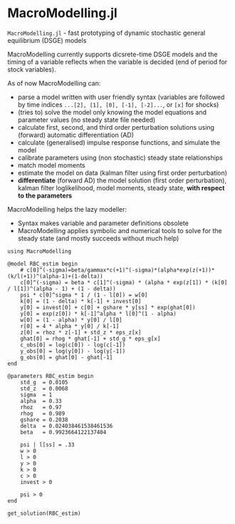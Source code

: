 # MacroModelling.jl

`MacroModelling.jl` - fast prototyping of dynamic stochastic general equilibrium (DSGE) models

MacroModelling currently supports dicsrete-time DSGE models and the timing of a variable reflects when the variable is decided (end of period for stock variables).

As of now MacroModelling can:
- parse a model written with user friendly syntax (variables are followed by time indices `...[2], [1], [0], [-1], [-2]...`, or `[x]` for shocks)
- (tries to) solve the model only knowing the model equations and parameter values (no steady state file needed)
- calculate first, second, and third order perturbation solutions using (forward) automatic differentiation (AD)
- calculate (generalised) impulse response functions, and simulate the model
- calibrate parameters using (non stochastic) steady state relationships
- match model moments
- estimate the model on data (kalman filter using first order perturbation)
- **differentiate** (forward AD) the model solution (first order perturbation), kalman filter loglikelihood, model moments, steady state, **with respect to the parameters**


MacroModelling helps the lazy modeller:
- Syntax makes variable and parameter definitions obsolete
- MacroModelling applies symbolic and numerical tools to solve for the steady state (and mostly succeeds without much help)


```@repl
using MacroModelling

@model RBC_estim begin
    # c[0]^(-sigma)=beta/gammax*c(+1)^(-sigma)*(alpha*exp(z(+1))*(k/l(+1))^(alpha-1)+(1-delta))
    c[0]^(-sigma) = beta * c[1]^(-sigma) * (alpha * exp(z[1]) * (k[0] / l[1])^(alpha - 1) + (1 - delta))
    psi * c[0]^sigma * 1 / (1 - l[0]) = w[0]
    k[0] = (1 - delta) * k[-1] + invest[0]
    y[0] = invest[0] + c[0] + gshare * y[ss] * exp(ghat[0])
    y[0] = exp(z[0]) * k[-1]^alpha * l[0]^(1 - alpha)
    w[0] = (1 - alpha) * y[0] / l[0]
    r[0] = 4 * alpha * y[0] / k[-1]
    z[0] = rhoz * z[-1] + std_z * eps_z[x]
    ghat[0] = rhog * ghat[-1] + std_g * eps_g[x]
    c_obs[0] = log(c[0]) - log(c[-1])
    y_obs[0] = log(y[0]) - log(y[-1])
    g_obs[0] = ghat[0] - ghat[-1]
end

@parameters RBC_estim begin
    std_g  = 0.0105
    std_z  = 0.0068
    sigma  = 1
    alpha  = 0.33
    rhoz   = 0.97
    rhog   = 0.989
    gshare = 0.2038
    delta  = 0.024038461538461536
    beta   = 0.9923664122137404

    psi | l[ss] = .33
    w > 0
    l > 0
    y > 0
    k > 0
    c > 0
    invest > 0

    psi > 0
end

get_solution(RBC_estim)
```
